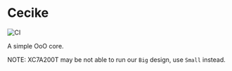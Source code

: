 # Cecike

![CI](https://github.com/cecike/cecike-core/workflows/CI/badge.svg)

A simple OoO core.

NOTE: XC7A200T may be not able to run our `Big` design, use `Small` instead.